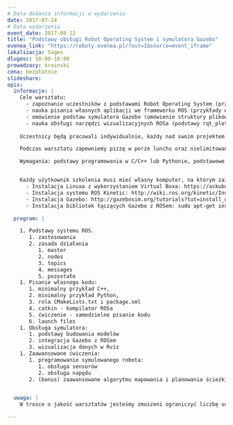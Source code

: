 ```yaml
---
# Data dodania informacji o wydarzeniu
date: 2017-07-24
# Data wydarzenia
event_date: 2017-08-12
title: "Podstawy obsługi Robot Operating System i symulatora Gazebo"
evenea_link: "https://roboty.evenea.pl/?out=1&source=event_iframe"
lokalizacja: Sages
dlugosc: 10:00-18:00
prowadzacy: krainski
cena: bezpłatnie
slideshare:
opis:
  informacje: |
    Cele warsztatu:
      - zapoznanie uczestników z podstawami Robot Operating System (przedstawienie ogólnej idei systemu, omówienie podstawowych narzędzi systemu) 
      - nauka pisania własnych aplikacji we frameworku ROS (przykłady w C++, przykłady w Pythonie)
      - omówienie podstaw symulatora Gazebo (omówienie struktury plików URDF (Universal Robot Description Format),dodawanie wtyczek łączących Gazebo z ROSem)
      - nauka obsługi narzędzi wizualizacyjnych ROSa (podstawy rqt_plot, podstawy rviz, nagrywanie i odtwarzanie sesji za pomocą narzędzia bag).
    
    Uczestnicy będą pracowali indywidualnie, każdy nad swoim projektem. Podczas warsztatu uczestnicy będą mogli nauczyć się jak zaprojektować prostego robota w symulatorze Gazebo, a następnie oprogramować jego ruch z wykorzystaniem bibliotek ROSa. 

    Podczas warsztatu zapewniemy pizzę w porze lunchu oraz nielimitowany dostęp do kawy, herbaty i wody.

    Wymagania: podstawy programowania w C/C++ lub Pythonie, podstawowe ogarnięcie systemu Linux (poruszanie się po katalogach, modyfikowanie plików z wykorzystaniem terminala). 


    Każdy użytkownik szkolenia musi mieć własny komputer, na którym zainstalowany jest system Ubuntu i biblioteki ROSa. Linux może być zainstalowany jako system wirtualny, na przykład przez Virtual Boxa. Polecany jest system Ubuntu 16.04 (ROS Kinetic) lub Ubuntu 14.04 (ROS Jade). 
      - Instalacja Linuxa z wykorzystaniem Virtual Boxa: https://askubuntu.com/questions/142549/how-to-install-ubuntu-on-virtualbox
      - Instalacja systemu ROS Kinetic: http://wiki.ros.org/kinetic/Installation/Ubuntu
      - Instalacja Gazebo: http://gazebosim.org/tutorials?tut=install_ubuntu
      - Instalacja bibliotek łączących Gazebo z ROSem: sudo apt-get install ros-kinetic-gazebo-ros-pkgs ros-kinetic-gazebo-ros-control

  program: |

    1. Podstawy systemu ROS.
       1. zastosowania
       2. zasada działania
          1. master
          2. nodes
          3. topics
          4. messages
          5. pozostałe
    1. Pisanie własnego kodu:
       1. minimalny przykład C++,
       2. minimalny przykład Python,
       3. rola CMakeLists.txt i package.xml
       4. catkin - kompilator ROSa
       5. ćwiczenie - samodzielne pisanie kodu
       6. launch files
    1. Obsługa symulatora:
       1. podstawy budowania modelów
       2. integracja Gazebo z ROSem
       3. wizualizacja danych w Rviz
    1. Zaawansowane ćwiczenia:
       1. programowanie symulowanego robota:
          1. obsługa sensorów
          2. obsługa napędu
       2. (bonus) zaawansowane algorytmu mapowania i planowania ścieżki


  uwaga: |
    W trosce o jakość warsztatów jesteśmy zmuszeni ograniczyć liczbę uczestników. **Kwalifikacja odbywa się na podstawie odpowiedzi udzielonych w formularzu zgłoszeniowym oraz - w dalszym kroku - kolejności zgłoszeń.** Potwierdzenie udziału w warsztatach wraz z instrukcją przygotowania środowiska otrzymasz najpóźniej na 7 dni przed planowaną datą wydarzenia.

---
```

